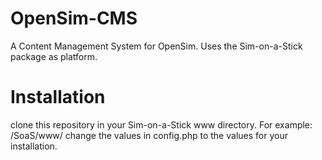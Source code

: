 OpenSim-CMS
===========

A Content Management System for OpenSim. Uses the Sim-on-a-Stick package as platform.

# Installation
clone this repository in your Sim-on-a-Stick www directory. For example: /SoaS/www/
change the values in config.php to the values for your installation.
